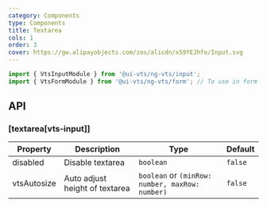 ```yaml
---
category: Components
type: Components
title: Textarea
cols: 1
order: 3
cover: https://gw.alipayobjects.com/zos/alicdn/xS9YEJhfe/Input.svg
---
```


```ts
import { VtsInputModule } from '@ui-vts/ng-vts/input';
import { VtsFormModule } from '@ui-vts/ng-vts/form'; // To use in form
```

## API

### [textarea[vts-input]]

| Property | Description | Type | Default |
| -------- | ----------- | ---- | ------- |
| disabled | Disable textarea | `boolean` | `false` |
| vtsAutosize | Auto adjust height of textarea | `boolean` or `(minRow: number, maxRow: number) ` | `false` |